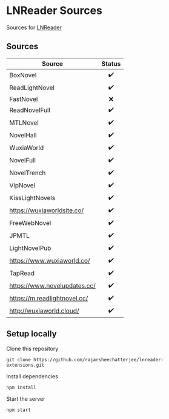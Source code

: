 # LNReader Sources

Sources for [LNReader](https://github.com/rajarsheechatterjee/lnreader)

## Sources

| Source                       |       Status       |
| ---------------------------- | :----------------: |
| BoxNovel                     | :heavy_check_mark: |
| ReadLightNovel               | :heavy_check_mark: |
| FastNovel                    |        :x:         |
| ReadNovelFull                | :heavy_check_mark: |
| MTLNovel                     | :heavy_check_mark: |
| NovelHall                    | :heavy_check_mark: |
| WuxiaWorld                   | :heavy_check_mark: |
| NovelFull                    | :heavy_check_mark: |
| NovelTrench                  | :heavy_check_mark: |
| VipNovel                     | :heavy_check_mark: |
| KissLightNovels              | :heavy_check_mark: |
| https://wuxiaworldsite.co/   | :heavy_check_mark: |
| FreeWebNovel                 | :heavy_check_mark: |
| JPMTL                        | :heavy_check_mark: |
| LightNovelPub                | :heavy_check_mark: |
| https://www.wuxiaworld.co/   | :heavy_check_mark: |
| TapRead                      | :heavy_check_mark: |
| https://www.novelupdates.cc/ | :heavy_check_mark: |
| https://m.readlightnovel.cc/ | :heavy_check_mark: |
| http://wuxiaworld.cloud/     | :heavy_check_mark: |

## Setup locally

Clone this repository

```
git clone https://github.com/rajarsheechatterjee/lnreader-extensions.git
```

Install dependencies

```
npm install
```

Start the server

```
npm start
```
